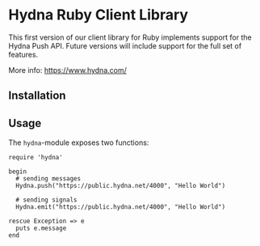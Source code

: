 # Hydna Ruby Client Library

This first version of our client library for Ruby implements support for the
Hydna Push API. Future versions will include support for the full set of
features.

More info: https://www.hydna.com/

## Installation




## Usage

The `hydna`-module exposes two functions:

    require 'hydna'

	begin
	  # sending messages
	  Hydna.push("https://public.hydna.net/4000", "Hello World")

	  # sending signals
	  Hydna.emit("https://public.hydna.net/4000", "Hello World") 

	rescue Exception => e
	  puts e.message
	end